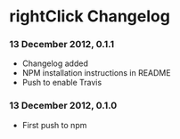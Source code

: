 # rightClick Changelog

### 13 December 2012, 0.1.1
* Changelog added
* NPM installation instructions in README
* Push to enable Travis

### 13 December 2012, 0.1.0
* First push to npm